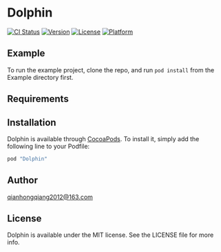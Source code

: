 # Dolphin

[![CI Status](http://img.shields.io/travis/qianhongqiang2012@163.com/Dolphin.svg?style=flat)](https://travis-ci.org/qianhongqiang2012@163.com/Dolphin)
[![Version](https://img.shields.io/cocoapods/v/Dolphin.svg?style=flat)](http://cocoapods.org/pods/Dolphin)
[![License](https://img.shields.io/cocoapods/l/Dolphin.svg?style=flat)](http://cocoapods.org/pods/Dolphin)
[![Platform](https://img.shields.io/cocoapods/p/Dolphin.svg?style=flat)](http://cocoapods.org/pods/Dolphin)

## Example

To run the example project, clone the repo, and run `pod install` from the Example directory first.

## Requirements

## Installation

Dolphin is available through [CocoaPods](http://cocoapods.org). To install
it, simply add the following line to your Podfile:

```ruby
pod "Dolphin"
```

## Author

qianhongqiang2012@163.com

## License

Dolphin is available under the MIT license. See the LICENSE file for more info.
